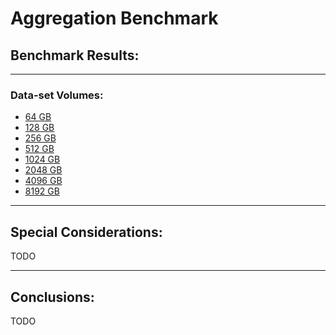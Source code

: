 # Aggregation Benchmark

## Benchmark Results:

---
### Data-set Volumes:

- [64 GB](aggregation-64GB/aggregation-64GB_benchmarks.md)
- [128 GB](aggregation-128GB/aggregation-128GB_benchmarks.md)
- [256 GB](aggregation-256GB/aggregation-256GB_benchmarks.md)
- [512 GB](aggregation-512GB/aggregation-512GB_benchmarks.md)
- [1024 GB](aggregation-1024GB/aggregation-1024GB_benchmarks.md)
- [2048 GB](aggregation-2048GB/aggregation-2048GB_benchmarks.md)
- [4096 GB](aggregation-4096GB/aggregation-4096GB_benchmarks.md)
- [8192 GB](aggregation-8192GB/aggregation-8192GB_benchmarks.md)


---
## Special Considerations:

TODO


---
## Conclusions:

TODO
